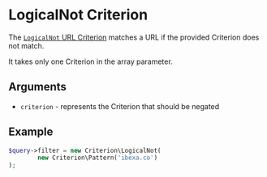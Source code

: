# LogicalNot Criterion

The [`LogicalNot` URL Criterion](../../api/php_api/php_api_reference/classes/Ibexa-Contracts-Core-Repository-Values-URL-Query-Criterion-LogicalNot.html)
matches a URL if the provided Criterion does not match.

It takes only one Criterion in the array parameter.

## Arguments

- `criterion` - represents the Criterion that should be negated

## Example

``` php
$query->filter = new Criterion\LogicalNot(
        new Criterion\Pattern('ibexa.co')
);
```
